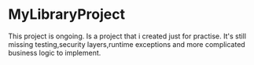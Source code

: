 # MyLibraryProject

This project is ongoing. Is a project that i created just for practise.
It's still missing testing,security layers,runtime exceptions and more complicated business logic to implement.
